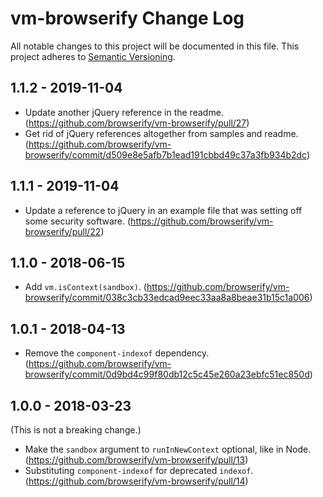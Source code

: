# vm-browserify Change Log
All notable changes to this project will be documented in this file.
This project adheres to [Semantic Versioning](http://semver.org/).

## 1.1.2 - 2019-11-04
* Update another jQuery reference in the readme. (https://github.com/browserify/vm-browserify/pull/27)
* Get rid of jQuery references altogether from samples and readme. (https://github.com/browserify/vm-browserify/commit/d509e8e5afb7b1ead191cbbd49c37a3fb934b2dc)

## 1.1.1 - 2019-11-04
* Update a reference to jQuery in an example file that was setting off some security software. (https://github.com/browserify/vm-browserify/pull/22)

## 1.1.0 - 2018-06-15
* Add `vm.isContext(sandbox)`. (https://github.com/browserify/vm-browserify/commit/038c3cb33edcad9eec33aa8a8beae31b15c1a006)

## 1.0.1 - 2018-04-13
* Remove the `component-indexof` dependency. (https://github.com/browserify/vm-browserify/commit/0d9bd4c99f80db12c5c45e260a23ebfc51ec850d)

## 1.0.0 - 2018-03-23

(This is not a breaking change.)

* Make the `sandbox` argument to `runInNewContext` optional, like in Node. (https://github.com/browserify/vm-browserify/pull/13)
* Substituting `component-indexof` for deprecated `indexof`. (https://github.com/browserify/vm-browserify/pull/14)
